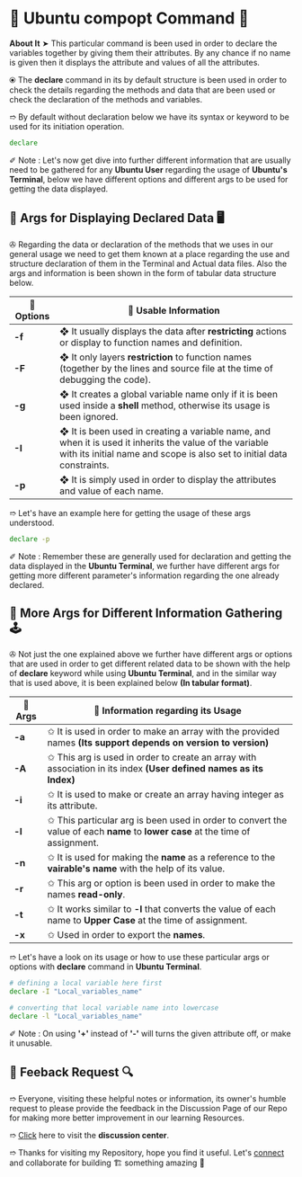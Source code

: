 # 💠 Ubuntu compopt Command 🛅

**About It** ➤ This particular command is been used in order to declare the variables together by giving them their attributes. By any chance if no name is given then it displays the attribute and values of all the attributes.

⦿ The **declare** command in its by default structure is been used in order to check the details regarding the methods and data that are been used or check the declaration of the methods and variables.

➱ By default without declaration below we have its syntax or keyword to be used for its initiation operation.

```bash
declare
```

✐ Note : Let's now get dive into further different information that are usually need to be gathered for any **Ubuntu User** regarding the usage of **Ubuntu's Terminal**, below we have different options and different args to be used for getting the data displayed.

## 🔌 Args for Displaying Declared Data 🖥️

✇ Regarding the data or declaration of the methods that we uses in our general usage we need to get them known at a place regarding the use and structure declaration of them in the Terminal and Actual data files. Also the args and information is been shown in the form of tabular data structure below.

| 🎁 **Options** | 🤔 **Usable Information** |
| -------------- | ------------------------- |
| **-f** | ❖ It usually displays the data after **restricting** actions or display to function names and definition. |
| **-F** | ❖ It only layers **restriction** to function names (together by the lines and source file at the time of debugging the code). |
| **-g** | ❖ It creates a global variable name only if it is been used inside a **shell** method, otherwise its usage is been ignored. |
| **-I** | ❖ It is been used in creating a variable name, and when it is used it inherits the value of the variable with its initial name and scope is also set to initial data constraints. |
| **-p** | ❖ It is simply used in order to display the attributes and value of each name. |

➱ Let's have an example here for getting the usage of these args understood.

```bash
declare -p
```

✐ Note : Remember these are generally used for declaration and getting the data displayed in the **Ubuntu Terminal**, we further have different args for getting more different parameter's information regarding the one already declared.

## 🔌 More Args for Different Information Gathering 🕹️

✇ Not just the one explained above we further have different args or options that are used in order to get different related data to be shown with the help of **declare** keyword while using **Ubuntu Terminal**, and in the similar way that is used above, it is been explained below **(In tabular format)**.

| 🎯 **Args** | 🔅 **Information regarding its Usage** |
| ----------- | -------------------------------------- |
| **-a** | ✩ It is used in order to make an array with the provided names **(Its support depends on version to version)** |
| **-A** | ✩ This arg is used in order to create an array with association in its index **(User defined names as its Index)** |
| **-i** | ✩ It is used to make or create an array having integer as its attribute. |
| **-l** | ✩ This particular arg is been used in order to convert the value of each **name** to **lower case** at the time of assignment. |
| **-n** | ✩ It is used for making the **name** as a reference to the **vairable's name** with the help of its value. |
| **-r** | ✩ This arg or option is been used in order to make the names **read-only**. |
| **-t** | ✩ It works similar to **-l** that converts the value of each name to **Upper Case** at the time of assignment. |
| **-x** | ✩ Used in order to export the **names**. |

➱ Let's have a look on its usage or how to use these particular args or options with **declare** command in **Ubuntu Terminal**.

```bash
# defining a local variable here first
declare -I "Local_variables_name"

# converting that local variable name into lowercase
declare -l "Local_variables_name"
```

✐ Note : On using **'+'** instead of **'-'** will turns the given attribute off, or make it unusable.

## 📑 Feeback Request 🔍

➱ Everyone, visiting these helpful notes or information, its owner's humble request to please provide the feedback in the Discussion Page of our Repo for making more better improvement in our learning Resources.

➱ [Click](https://github.com/ackwolver335/Ubun2World/discussions) here to visit the **discussion center**.

➱ Thanks for visiting my Repository, hope you find it useful. Let's [connect](https://github.com/ackwolver335) and collaborate for building 🏗️ something amazing 🗿